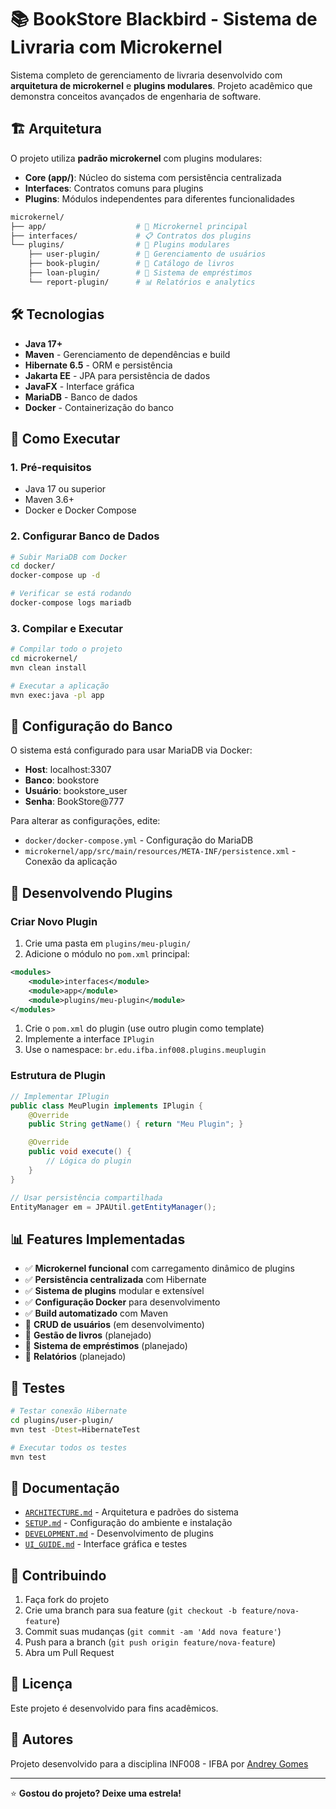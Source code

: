 # 📚 BookStore Blackbird - Sistema de Livraria com Microkernel

Sistema completo de gerenciamento de livraria desenvolvido com **arquitetura de microkernel** e **plugins modulares**. Projeto acadêmico que demonstra conceitos avançados de engenharia de software.

## 🏗️ Arquitetura

O projeto utiliza **padrão microkernel** com plugins modulares:

- **Core (app/)**: Núcleo do sistema com persistência centralizada
- **Interfaces**: Contratos comuns para plugins
- **Plugins**: Módulos independentes para diferentes funcionalidades

```bash
microkernel/
├── app/                    # 🎯 Microkernel principal
├── interfaces/             # 📋 Contratos dos plugins
└── plugins/                # 🔌 Plugins modulares
    ├── user-plugin/        # 👥 Gerenciamento de usuários
    ├── book-plugin/        # 📖 Catálogo de livros
    ├── loan-plugin/        # 📝 Sistema de empréstimos
    └── report-plugin/      # 📊 Relatórios e analytics
```

## 🛠️ Tecnologias

- **Java 17+**
- **Maven** - Gerenciamento de dependências e build
- **Hibernate 6.5** - ORM e persistência
- **Jakarta EE** - JPA para persistência de dados
- **JavaFX** - Interface gráfica
- **MariaDB** - Banco de dados
- **Docker** - Containerização do banco

## 🚀 Como Executar

### 1. Pré-requisitos

- Java 17 ou superior
- Maven 3.6+
- Docker e Docker Compose

### 2. Configurar Banco de Dados

```bash
# Subir MariaDB com Docker
cd docker/
docker-compose up -d

# Verificar se está rodando
docker-compose logs mariadb
```

### 3. Compilar e Executar

```bash
# Compilar todo o projeto
cd microkernel/
mvn clean install

# Executar a aplicação
mvn exec:java -pl app
```

## 🔧 Configuração do Banco

O sistema está configurado para usar MariaDB via Docker:

- **Host**: localhost:3307
- **Banco**: bookstore
- **Usuário**: bookstore_user
- **Senha**: BookStore@777

Para alterar as configurações, edite:

- `docker/docker-compose.yml` - Configuração do MariaDB
- `microkernel/app/src/main/resources/META-INF/persistence.xml` - Conexão da aplicação

## 🔌 Desenvolvendo Plugins

### Criar Novo Plugin

1. Crie uma pasta em `plugins/meu-plugin/`
1. Adicione o módulo no `pom.xml` principal:

```xml
<modules>
    <module>interfaces</module>
    <module>app</module>
    <module>plugins/meu-plugin</module>
</modules>
```

1. Crie o `pom.xml` do plugin (use outro plugin como template)
1. Implemente a interface `IPlugin`
1. Use o namespace: `br.edu.ifba.inf008.plugins.meuplugin`

### Estrutura de Plugin

```java
// Implementar IPlugin
public class MeuPlugin implements IPlugin {
    @Override
    public String getName() { return "Meu Plugin"; }

    @Override
    public void execute() {
        // Lógica do plugin
    }
}

// Usar persistência compartilhada
EntityManager em = JPAUtil.getEntityManager();
```

## 📊 Features Implementadas

- ✅ **Microkernel funcional** com carregamento dinâmico de plugins
- ✅ **Persistência centralizada** com Hibernate
- ✅ **Sistema de plugins** modular e extensível
- ✅ **Configuração Docker** para desenvolvimento
- ✅ **Build automatizado** com Maven
- 🔄 **CRUD de usuários** (em desenvolvimento)
- 🔄 **Gestão de livros** (planejado)
- 🔄 **Sistema de empréstimos** (planejado)
- 🔄 **Relatórios** (planejado)

## 🧪 Testes

```bash
# Testar conexão Hibernate
cd plugins/user-plugin/
mvn test -Dtest=HibernateTest

# Executar todos os testes
mvn test
```

## 📖 Documentação

- [`ARCHITECTURE.md`](microkernel/ARCHITECTURE.md) - Arquitetura e padrões do sistema
- [`SETUP.md`](microkernel/SETUP.md) - Configuração do ambiente e instalação
- [`DEVELOPMENT.md`](microkernel/DEVELOPMENT.md) - Desenvolvimento de plugins
- [`UI_GUIDE.md`](microkernel/UI_GUIDE.md) - Interface gráfica e testes

## 🤝 Contribuindo

1. Faça fork do projeto
2. Crie uma branch para sua feature (`git checkout -b feature/nova-feature`)
3. Commit suas mudanças (`git commit -am 'Add nova feature'`)
4. Push para a branch (`git push origin feature/nova-feature`)
5. Abra um Pull Request

## 📄 Licença

Este projeto é desenvolvido para fins acadêmicos.

## 👥 Autores

Projeto desenvolvido para a disciplina INF008 - IFBA por [Andrey Gomes](https://github.com/johncobain)

---

⭐ **Gostou do projeto? Deixe uma estrela!**
